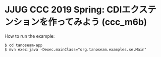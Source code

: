 # JJUG CCC 2019 Spring: CDIエクステンションを作ってみよう (ccc_m6b)

How to run the example:

```$ mvn clean install
$ cd tanoseam-app
$ mvn exec:java -Dexec.mainClass="org.tanoseam.examples.se.Main"
```



